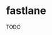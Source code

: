 # fastlane

<!--
https://www.udemy.com/course/ios-fastlane/learn/lecture/27445186#overview
-->

<!--
https://github.com/ShiVinky/ShiVinky.github.io/blob/main/markdown/Fastlane+%E8%92%B2%E5%85%AC%E8%8B%B1+Jenkins.md
https://github.com/chenzq1019/HT_Note/blob/master/Jenkins+fastlane+%E8%92%B2%E5%85%AC%E8%8B%B1%E8%BF%9B%E8%A1%8C%E5%8A%A8%E6%80%81%E5%8C%96%E6%89%93%E5%8C%85.md
-->

TODO

<!--
````Jenkinsfile`
pipeline {

    agent { label 'mac' }

    environment {
        workspace = pwd()
        branch = 'master'
        url = 'https://bitbucket.org/livetouchdev/helloios_udemy'
    }

    stages {
        stage('Checkout git') {
            steps {
                git branch: branch, credentialsId: 'livetouch', url: url
            }
        }

        //https://medium.com/multinetinventiv/ci-cd-with-jenkins-docker-and-fastlane-p2-jenkins-and-docker-45960d1958fd
        stage('Setup Fastlane') {
            steps {
                sh 'security -v unlock-keychain -p ricardo ~/Library/Keychains/login.keychain-db'
                sh 'source $HOME/.bash_profile'
                //sh 'bundle --version'
                //sh 'ls -ll'
                //sh 'bundle update fastlane'
                sh 'bundle install'
            }
        }

        stage('Build') {
            steps {
                sh 'bundle exec fastlane tf'
            }
        }
    }
}
```
-->
